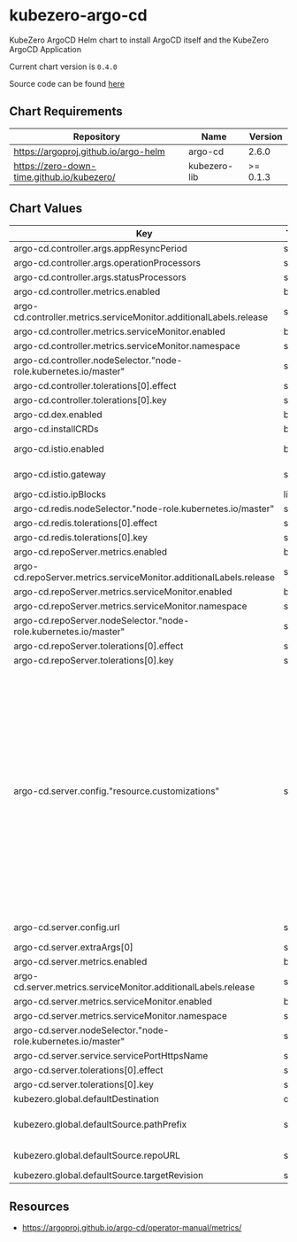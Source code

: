 kubezero-argo-cd
================
KubeZero ArgoCD Helm chart to install ArgoCD itself and the KubeZero ArgoCD Application

Current chart version is `0.4.0`

Source code can be found [here](https://kubezero.com)

## Chart Requirements

| Repository | Name | Version |
|------------|------|---------|
| https://argoproj.github.io/argo-helm | argo-cd | 2.6.0 |
| https://zero-down-time.github.io/kubezero/ | kubezero-lib | >= 0.1.3 |

## Chart Values

| Key | Type | Default | Description |
|-----|------|---------|-------------|
| argo-cd.controller.args.appResyncPeriod | string | `"300"` |  |
| argo-cd.controller.args.operationProcessors | string | `"1"` |  |
| argo-cd.controller.args.statusProcessors | string | `"2"` |  |
| argo-cd.controller.metrics.enabled | bool | `false` |  |
| argo-cd.controller.metrics.serviceMonitor.additionalLabels.release | string | `"metrics"` |  |
| argo-cd.controller.metrics.serviceMonitor.enabled | bool | `true` |  |
| argo-cd.controller.metrics.serviceMonitor.namespace | string | `"monitoring"` |  |
| argo-cd.controller.nodeSelector."node-role.kubernetes.io/master" | string | `""` |  |
| argo-cd.controller.tolerations[0].effect | string | `"NoSchedule"` |  |
| argo-cd.controller.tolerations[0].key | string | `"node-role.kubernetes.io/master"` |  |
| argo-cd.dex.enabled | bool | `false` |  |
| argo-cd.installCRDs | bool | `false` |  |
| argo-cd.istio.enabled | bool | `false` | Deploy Istio VirtualService to expose ArgoCD |
| argo-cd.istio.gateway | string | `"istio-system/ingressgateway"` | Name of the Istio gateway to add the VirtualService to |
| argo-cd.istio.ipBlocks | list | `[]` |  |
| argo-cd.redis.nodeSelector."node-role.kubernetes.io/master" | string | `""` |  |
| argo-cd.redis.tolerations[0].effect | string | `"NoSchedule"` |  |
| argo-cd.redis.tolerations[0].key | string | `"node-role.kubernetes.io/master"` |  |
| argo-cd.repoServer.metrics.enabled | bool | `false` |  |
| argo-cd.repoServer.metrics.serviceMonitor.additionalLabels.release | string | `"metrics"` |  |
| argo-cd.repoServer.metrics.serviceMonitor.enabled | bool | `true` |  |
| argo-cd.repoServer.metrics.serviceMonitor.namespace | string | `"monitoring"` |  |
| argo-cd.repoServer.nodeSelector."node-role.kubernetes.io/master" | string | `""` |  |
| argo-cd.repoServer.tolerations[0].effect | string | `"NoSchedule"` |  |
| argo-cd.repoServer.tolerations[0].key | string | `"node-role.kubernetes.io/master"` |  |
| argo-cd.server.config."resource.customizations" | string | `"cert-manager.io/Certificate:\n  # Lua script for customizing the health status assessment\n  health.lua: |\n    hs = {}\n    if obj.status ~= nil then\n      if obj.status.conditions ~= nil then\n        for i, condition in ipairs(obj.status.conditions) do\n          if condition.type == \"Ready\" and condition.status == \"False\" then\n            hs.status = \"Degraded\"\n            hs.message = condition.message\n            return hs\n          end\n          if condition.type == \"Ready\" and condition.status == \"True\" then\n            hs.status = \"Healthy\"\n            hs.message = condition.message\n            return hs\n          end\n        end\n      end\n    end\n    hs.status = \"Progressing\"\n    hs.message = \"Waiting for certificate\"\n    return hs\n"` |  |
| argo-cd.server.config.url | string | `"argocd.example.com"` | ArgoCD hostname to be exposed via Istio |
| argo-cd.server.extraArgs[0] | string | `"--insecure"` |  |
| argo-cd.server.metrics.enabled | bool | `false` |  |
| argo-cd.server.metrics.serviceMonitor.additionalLabels.release | string | `"metrics"` |  |
| argo-cd.server.metrics.serviceMonitor.enabled | bool | `true` |  |
| argo-cd.server.metrics.serviceMonitor.namespace | string | `"monitoring"` |  |
| argo-cd.server.nodeSelector."node-role.kubernetes.io/master" | string | `""` |  |
| argo-cd.server.service.servicePortHttpsName | string | `"grpc"` |  |
| argo-cd.server.tolerations[0].effect | string | `"NoSchedule"` |  |
| argo-cd.server.tolerations[0].key | string | `"node-role.kubernetes.io/master"` |  |
| kubezero.global.defaultDestination | object | `{"server":"https://kubernetes.default.svc"}` | Destination cluster |
| kubezero.global.defaultSource.pathPrefix | string | `""` | optional path prefix within repoURL to support eg. remote subtrees |
| kubezero.global.defaultSource.repoURL | string | `"https://github.com/zero-down-time/kubezero"` | default repository for argocd applications |
| kubezero.global.defaultSource.targetRevision | string | `"HEAD"` | default tracking of repoURL |

## Resources
- https://argoproj.github.io/argo-cd/operator-manual/metrics/
